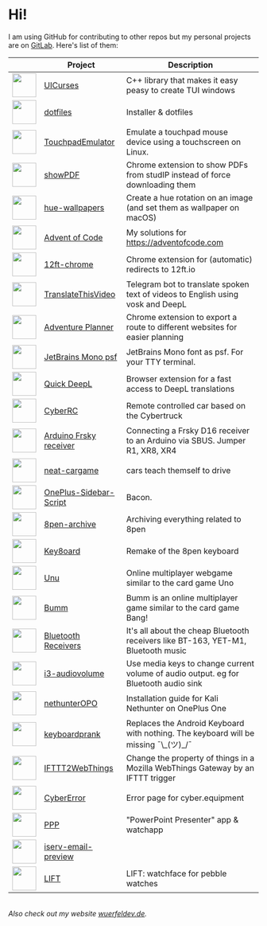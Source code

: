 # Hi!
I am using GitHub for contributing to other repos but my personal projects are on [GitLab](https://gitlab.com/WuerfelDev). Here's list of them:

|| Project | Description
---|---|---
<a href='https://gitlab.com/WuerfelDev/uicurses'><img src='https://gitlab.com/uploads/-/system/project/avatar/48893937/Screenshot_2023-08-29_at_14.29.16.png' height='48'></a>|<a href='https://gitlab.com/WuerfelDev/uicurses'>UICurses</a>|C++ library that makes it easy peasy to create TUI windows
<a href='https://gitlab.com/WuerfelDev/dotfiles'><img src='https://gitlab.com/uploads/-/system/project/avatar/18529898/logo.png' height='48'></a>|<a href='https://gitlab.com/WuerfelDev/dotfiles'>dotfiles</a>|Installer & dotfiles
<a href='https://gitlab.com/WuerfelDev/TouchpadEmulator'><img src='https://gitlab.com/uploads/-/system/project/avatar/46098444/TouchpadEmulator.png' height='48'></a>|<a href='https://gitlab.com/WuerfelDev/TouchpadEmulator'>TouchpadEmulator</a>|Emulate a touchpad mouse device using a touchscreen on Linux.
<a href='https://gitlab.com/WuerfelDev/showpdf'><img src='https://gitlab.com/uploads/-/system/project/avatar/16565141/document-pictogram.png' height='48'></a>|<a href='https://gitlab.com/WuerfelDev/showpdf'>showPDF</a>|Chrome extension to show PDFs from studIP instead of force downloading them
<a href='https://gitlab.com/WuerfelDev/hue-wallpapers'><img src='https://gitlab.com/uploads/-/system/project/avatar/43290562/Screenshot_2023-02-07_at_13.35.27.png' height='48'></a>|<a href='https://gitlab.com/WuerfelDev/hue-wallpapers'>hue-wallpapers</a>|Create a hue rotation on an image (and set them as wallpaper on macOS)
<a href='https://gitlab.com/WuerfelDev/advent-of-code'><img src='https://gitlab.com/uploads/-/system/project/avatar/22814725/favicon.png' height='48'></a>|<a href='https://gitlab.com/WuerfelDev/advent-of-code'>Advent of Code</a>|My solutions for https://adventofcode.com
<a href='https://gitlab.com/WuerfelDev/12ft-chrome'><img src='https://gitlab.com/uploads/-/system/project/avatar/34358203/12ft-chrome.png' height='48'></a>|<a href='https://gitlab.com/WuerfelDev/12ft-chrome'>12ft-chrome</a>|Chrome extension for (automatic) redirects to 12ft.io
<a href='https://gitlab.com/WuerfelDev/translatethisvideo'><img src='https://gitlab.com/uploads/-/system/project/avatar/34141297/streamline-icon-video-bubble-share_48x48.PNG' height='48'></a>|<a href='https://gitlab.com/WuerfelDev/translatethisvideo'>TranslateThisVideo</a>|Telegram bot to translate spoken text of videos to English using vosk and DeepL
<a href='https://gitlab.com/WuerfelDev/adventure-planner'><img src='https://gitlab.com/uploads/-/system/project/avatar/28348274/adventure-planner-128.png' height='48'></a>|<a href='https://gitlab.com/WuerfelDev/adventure-planner'>Adventure Planner</a>|Chrome extension to export a route to different websites for easier planning
<a href='https://gitlab.com/WuerfelDev/JetBrains-Mono-psf'><img src='https://gitlab.com/uploads/-/system/project/avatar/30174239/screenshot_20211005_02-30-04.png' height='48'></a>|<a href='https://gitlab.com/WuerfelDev/JetBrains-Mono-psf'>JetBrains Mono psf</a>|JetBrains Mono font as psf. For your TTY terminal.
<a href='https://gitlab.com/WuerfelDev/quick-deepl'><img src='https://gitlab.com/uploads/-/system/project/avatar/27490615/quick-deepl128.png' height='48'></a>|<a href='https://gitlab.com/WuerfelDev/quick-deepl'>Quick DeepL</a>|Browser extension for a fast access to DeepL translations
<a href='https://gitlab.com/WuerfelDev/cyberrc'><img src='https://gitlab.com/uploads/-/system/project/avatar/27205439/tesla-cybertruck-movilidadhoy_04.jpg' height='48'></a>|<a href='https://gitlab.com/WuerfelDev/cyberrc'>CyberRC</a>|Remote controlled car based on the Cybertruck
<a href='https://gitlab.com/WuerfelDev/arduino-frsky-receiver'><img src='https://gitlab.com/uploads/-/system/project/avatar/27160546/FrSky_x8r.jpg' height='48'></a>|<a href='https://gitlab.com/WuerfelDev/arduino-frsky-receiver'>Arduino Frsky receiver</a>|Connecting a Frsky D16 receiver to an Arduino via SBUS.  Jumper R1, XR8, XR4
<a href='https://gitlab.com/WuerfelDev/neat-cargame'><img src='https://gitlab.com/uploads/-/system/project/avatar/25842643/car_first.png' height='48'></a>|<a href='https://gitlab.com/WuerfelDev/neat-cargame'>neat-cargame</a>|cars teach themself to drive
<a href='https://gitlab.com/WuerfelDev/OnePlus-Sidebar-Script'><img src='https://gitlab.com/uploads/-/system/project/avatar/17663908/OnePlus_L_Red_RGB.png' height='48'></a>|<a href='https://gitlab.com/WuerfelDev/OnePlus-Sidebar-Script'>OnePlus-Sidebar-Script</a>|Bacon. 
<a href='https://gitlab.com/WuerfelDev/8pen-archive'><img src='https://gitlab.com/uploads/-/system/project/avatar/22329987/unnamed.jpg' height='48'></a>|<a href='https://gitlab.com/WuerfelDev/8pen-archive'>8pen-archive</a>|Archiving everything related to 8pen
<a href='https://gitlab.com/WuerfelDev/Key8oard'><img src='https://gitlab.com/uploads/-/system/project/avatar/14082469/photo_2020-09-09_00-16-26.jpg' height='48'></a>|<a href='https://gitlab.com/WuerfelDev/Key8oard'>Key8oard</a>|Remake of the 8pen keyboard
<a href='https://gitlab.com/WuerfelDev/unu'><img src='https://gitlab.com/uploads/-/system/project/avatar/19175453/rendered.png' height='48'></a>|<a href='https://gitlab.com/WuerfelDev/unu'>Unu</a>|Online multiplayer webgame similar to the card game Uno
<a href='https://gitlab.com/WuerfelDev/Bumm'><img src='https://gitlab.com/uploads/-/system/project/avatar/18904377/sheriffstar.png' height='48'></a>|<a href='https://gitlab.com/WuerfelDev/Bumm'>Bumm</a>|Bumm is an online multiplayer game similar to the card game Bang!
<a href='https://gitlab.com/WuerfelDev/bluetooth-receivers'><img src='https://gitlab.com/uploads/-/system/project/avatar/17201376/receiver_compressed.png' height='48'></a>|<a href='https://gitlab.com/WuerfelDev/bluetooth-receivers'>Bluetooth Receivers</a>|It's all about the cheap Bluetooth receivers like BT-163, YET-M1, Bluetooth music 
<a href='https://gitlab.com/WuerfelDev/i3-audiovolume'><img src='https://gitlab.com/uploads/-/system/project/avatar/8090684/audio.png' height='48'></a>|<a href='https://gitlab.com/WuerfelDev/i3-audiovolume'>i3-audiovolume</a>|Use media keys to change current volume of audio output. eg for Bluetooth audio sink
<a href='https://gitlab.com/WuerfelDev/nethunterOPO'><img src='https://gitlab.com/uploads/-/system/project/avatar/13678541/nethunterlogo.png' height='48'></a>|<a href='https://gitlab.com/WuerfelDev/nethunterOPO'>nethunterOPO</a>|Installation guide for Kali Nethunter on OnePlus One
<a href='https://gitlab.com/WuerfelDev/keyboardprank'><img src='https://gitlab.com/uploads/-/system/project/avatar/13535056/Logo512.png' height='48'></a>|<a href='https://gitlab.com/WuerfelDev/keyboardprank'>keyboardprank</a>|Replaces the Android Keyboard with nothing. The keyboard will be missing ¯\\\_(ツ)\_/¯
<a href='https://gitlab.com/WuerfelDev/ifttt2webthings'><img src='https://gitlab.com/uploads/-/system/project/avatar/13438206/rendered.png' height='48'></a>|<a href='https://gitlab.com/WuerfelDev/ifttt2webthings'>IFTTT2WebThings</a>|Change the property of things in a Mozilla WebThings Gateway by an IFTTT trigger
<a href='https://gitlab.com/WuerfelDev/CyberError'><img src='https://gitlab.com/uploads/-/system/project/avatar/7495427/cybererror.png' height='48'></a>|<a href='https://gitlab.com/WuerfelDev/CyberError'>CyberError</a>|Error page for cyber.equipment
<a href='https://gitlab.com/WuerfelDev/PPP'><img src='https://gitlab.com/uploads/-/system/project/avatar/6941157/ppp.png' height='48'></a>|<a href='https://gitlab.com/WuerfelDev/PPP'>PPP</a>|"PowerPoint Presenter" app & watchapp
<a href='https://gitlab.com/WuerfelDev/iserv-email-preview'><img src='https://gitlab.com/uploads/-/system/project/avatar/6717027/rendered.png' height='48'></a>|<a href='https://gitlab.com/WuerfelDev/iserv-email-preview'>iserv-email-preview</a>|
<a href='https://gitlab.com/WuerfelDev/LIFT'><img src='https://gitlab.com/uploads/-/system/project/avatar/6715495/LIFT.gif' height='48'></a>|<a href='https://gitlab.com/WuerfelDev/LIFT'>LIFT</a>|LIFT: watchface for pebble watches

<br>*Also check out my website [wuerfeldev.de](https://wuerfeldev.de).*